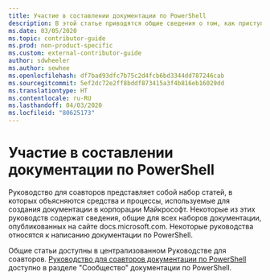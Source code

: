 ```yaml
---
title: Участие в составлении документации по PowerShell
description: В этой статье приводятся общие сведения о том, как приступить к работе над документацией по PowerShell.
ms.date: 03/05/2020
ms.topic: contributor-guide
ms.prod: non-product-specific
ms.custom: external-contributor-guide
author: sdwheeler
ms.author: sewhee
ms.openlocfilehash: df7bad93dfc7b75c2d4fcb6bd3344dd787246cab
ms.sourcegitcommit: 5ef2dc72e2ff8bddf873415a3f4b816eb16029dd
ms.translationtype: HT
ms.contentlocale: ru-RU
ms.lasthandoff: 04/03/2020
ms.locfileid: "80625173"
---
```

# <a name="contributing-to-powershell-documentation"></a>Участие в составлении документации по PowerShell

Руководство для соавторов представляет собой набор статей, в которых объясняются средства и процессы, используемые для создания документации в корпорации Майкрософт. Некоторые из этих руководств содержат сведения, общие для всех наборов документации, опубликованных на сайте docs.microsoft.com. Некоторые руководства относятся к написанию документации по PowerShell.

Общие статьи доступны в централизованном Руководстве для соавторов. [Руководство для соавторов документации по PowerShell](/powershell/scripting/community/contributing/overview) доступно в разделе "Сообщество" документации по PowerShell.
